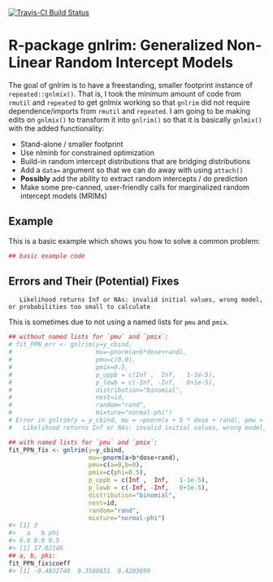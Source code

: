 <!-- README.md is generated from README.Rmd. Please edit the .Rmd -->

[![Travis-CI Build
Status](https://travis-ci.org/swihart/gnlrim.svg?branch=master)](https://travis-ci.org/swihart/gnlrim)

# R-package gnlrim: Generalized Non-Linear Random Intercept Models

The goal of gnlrim is to have a freestanding, smaller footprint instance
of `repeated::gnlmix()`. That is, I took the minimum amount of code from
`rmutil` and `repeated` to get gnlmix working so that `gnlrim` did not
require dependence/imports from `rmutil` and `repeated`. I am going to
be making edits on `gnlmix()` to transform it into `gnlrim()` so that it
is basically `gnlmix()` with the added functionality:

-   Stand-alone / smaller footprint
-   Use nlminb for constrained optimization
-   Build-in random intercept distributions that are bridging
    distributions
-   Add a `data=` argument so that we can do away with using `attach()`
-   **Possibly** add the ability to extract random intercepts / do
    prediction
-   Make some pre-canned, user-friendly calls for marginalized random
    intercept models (MRIMs)

## Example

This is a basic example which shows you how to solve a common problem:

``` r
## basic example code
```

## Errors and Their (Potential) Fixes

       Likelihood returns Inf or NAs: invalid initial values, wrong model, or probabilities too small to calculate

This is sometimes due to not using a named lists for `pmu` and `pmix`.

``` r
## without named lists for `pmu` and `pmix`:
# fit_PPN_err <- gnlrim(y=y_cbind,
#                       mu=~pnorm(a+b*dose+rand),
#                       pmu=c(0,0),
#                       pmix=0.5,
#                       p_uppb = c(Inf ,  Inf,   1-1e-5),
#                       p_lowb = c(-Inf, -Inf,   0+1e-5),
#                       distribution="binomial",
#                       nest=id,
#                       random="rand",
#                       mixture="normal-phi")
# Error in gnlrim(y = y_cbind, mu = ~pnorm(a + b * dose + rand), pmu = c(0,  : 
#   Likelihood returns Inf or NAs: invalid initial values, wrong model, or probabilities too small to calculate

## with named lists for `pmu` and `pmix`:
fit_PPN_fix <- gnlrim(y=y_cbind,
                      mu=~pnorm(a+b*dose+rand),
                      pmu=c(a=0,b=0),
                      pmix=c(phi=0.5),
                      p_uppb = c(Inf ,  Inf,   1-1e-5),
                      p_lowb = c(-Inf, -Inf,   0+1e-5),
                      distribution="binomial",
                      nest=id,
                      random="rand",
                      mixture="normal-phi")
#> [1] 3
#>   a   b phi 
#> 0.0 0.0 0.5 
#> [1] 17.02146
## a, b, phi:
fit_PPN_fix$coeff
#> [1] -0.4832740  0.3560651  0.4203699
```
